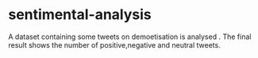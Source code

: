 # sentimental-analysis
A dataset containing some tweets on demoetisation is analysed . The final result shows the number of positive,negative and neutral tweets. 
